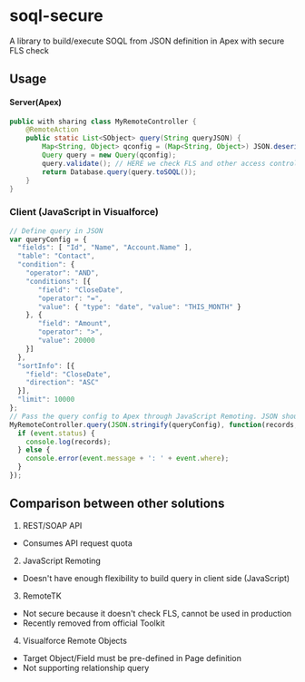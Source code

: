# soql-secure
A library to build/execute SOQL from JSON definition in Apex with secure FLS check

## Usage

#### Server(Apex)

```java
public with sharing class MyRemoteController {    
    @RemoteAction
    public static List<SObject> query(String queryJSON) {
        Map<String, Object> qconfig = (Map<String, Object>) JSON.deserializeUntyped(queryJSON);
        Query query = new Query(qconfig);
        query.validate(); // HERE we check FLS and other access control
        return Database.query(query.toSOQL());
    }
}
```

### Client (JavaScript in Visualforce) 

```javascript
// Define query in JSON
var queryConfig = {
  "fields": [ "Id", "Name", "Account.Name" ],
  "table": "Contact",
  "condition": {
    "operator": "AND",
    "conditions": [{
       "field": "CloseDate",
       "operator": "=",
       "value": { "type": "date", "value": "THIS_MONTH" }
    }, {
       "field": "Amount",
       "operator": ">",
       "value": 20000
    }]
  },
  "sortInfo": [{
    "field": "CloseDate",
    "direction": "ASC"
  }],
  "limit": 10000
};
// Pass the query config to Apex through JavaScript Remoting. JSON should be serialized in advance.
MyRemoteController.query(JSON.stringify(queryConfig), function(records, event) {
  if (event.status) {
    console.log(records);
  } else {
    console.error(event.message + ': ' + event.where);
  }
});
```

## Comparison between other solutions

1. REST/SOAP API
  - Consumes API request quota

2. JavaScript Remoting 
  - Doesn't have enough flexibility to build query in client side (JavaScript)

3. RemoteTK
  - Not secure because it doesn't check FLS, cannot be used in production
  - Recently removed from official Toolkit

4. Visualforce Remote Objects
  - Target Object/Field must be pre-defined in Page definition
  - Not supporting relationship query
